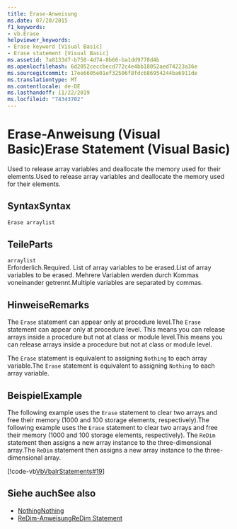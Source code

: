 ```yaml
---
title: Erase-Anweisung
ms.date: 07/20/2015
f1_keywords:
- vb.Erase
helpviewer_keywords:
- Erase keyword [Visual Basic]
- Erase statement [Visual Basic]
ms.assetid: 7a8133d7-b750-4d74-8b66-ba1dd9778d4b
ms.openlocfilehash: 6d2052ceccbecd772c4e4bb18052aed74223a36e
ms.sourcegitcommit: 17ee6605e01ef32506f8fdc686954244ba6911de
ms.translationtype: MT
ms.contentlocale: de-DE
ms.lasthandoff: 11/22/2019
ms.locfileid: "74343702"
---
```

# <a name="erase-statement-visual-basic"></a><span data-ttu-id="c9b79-102">Erase-Anweisung (Visual Basic)</span><span class="sxs-lookup"><span data-stu-id="c9b79-102">Erase Statement (Visual Basic)</span></span>
<span data-ttu-id="c9b79-103">Used to release array variables and deallocate the memory used for their elements.</span><span class="sxs-lookup"><span data-stu-id="c9b79-103">Used to release array variables and deallocate the memory used for their elements.</span></span>  
  
## <a name="syntax"></a><span data-ttu-id="c9b79-104">Syntax</span><span class="sxs-lookup"><span data-stu-id="c9b79-104">Syntax</span></span>  
  
```vb  
Erase arraylist  
```  
  
## <a name="parts"></a><span data-ttu-id="c9b79-105">Teile</span><span class="sxs-lookup"><span data-stu-id="c9b79-105">Parts</span></span>  
 `arraylist`  
 <span data-ttu-id="c9b79-106">Erforderlich.</span><span class="sxs-lookup"><span data-stu-id="c9b79-106">Required.</span></span> <span data-ttu-id="c9b79-107">List of array variables to be erased.</span><span class="sxs-lookup"><span data-stu-id="c9b79-107">List of array variables to be erased.</span></span> <span data-ttu-id="c9b79-108">Mehrere Variablen werden durch Kommas voneinander getrennt.</span><span class="sxs-lookup"><span data-stu-id="c9b79-108">Multiple variables are separated by commas.</span></span>  
  
## <a name="remarks"></a><span data-ttu-id="c9b79-109">Hinweise</span><span class="sxs-lookup"><span data-stu-id="c9b79-109">Remarks</span></span>  
 <span data-ttu-id="c9b79-110">The `Erase` statement can appear only at procedure level.</span><span class="sxs-lookup"><span data-stu-id="c9b79-110">The `Erase` statement can appear only at procedure level.</span></span> <span data-ttu-id="c9b79-111">This means you can release arrays inside a procedure but not at class or module level.</span><span class="sxs-lookup"><span data-stu-id="c9b79-111">This means you can release arrays inside a procedure but not at class or module level.</span></span>  
  
 <span data-ttu-id="c9b79-112">The `Erase` statement is equivalent to assigning `Nothing` to each array variable.</span><span class="sxs-lookup"><span data-stu-id="c9b79-112">The `Erase` statement is equivalent to assigning `Nothing` to each array variable.</span></span>  
  
## <a name="example"></a><span data-ttu-id="c9b79-113">Beispiel</span><span class="sxs-lookup"><span data-stu-id="c9b79-113">Example</span></span>  
 <span data-ttu-id="c9b79-114">The following example uses the `Erase` statement to clear two arrays and free their memory (1000 and 100 storage elements, respectively).</span><span class="sxs-lookup"><span data-stu-id="c9b79-114">The following example uses the `Erase` statement to clear two arrays and free their memory (1000 and 100 storage elements, respectively).</span></span> <span data-ttu-id="c9b79-115">The `ReDim` statement then assigns a new array instance to the three-dimensional array.</span><span class="sxs-lookup"><span data-stu-id="c9b79-115">The `ReDim` statement then assigns a new array instance to the three-dimensional array.</span></span>  
  
 [!code-vb[VbVbalrStatements#19](~/samples/snippets/visualbasic/VS_Snippets_VBCSharp/VbVbalrStatements/VB/Class1.vb#19)]  
  
## <a name="see-also"></a><span data-ttu-id="c9b79-116">Siehe auch</span><span class="sxs-lookup"><span data-stu-id="c9b79-116">See also</span></span>

- [<span data-ttu-id="c9b79-117">Nothing</span><span class="sxs-lookup"><span data-stu-id="c9b79-117">Nothing</span></span>](../../../visual-basic/language-reference/nothing.md)
- [<span data-ttu-id="c9b79-118">ReDim-Anweisung</span><span class="sxs-lookup"><span data-stu-id="c9b79-118">ReDim Statement</span></span>](../../../visual-basic/language-reference/statements/redim-statement.md)
